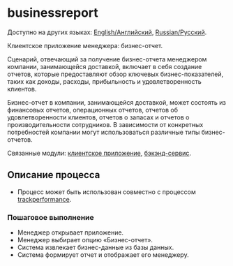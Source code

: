 # businessreport

Доступно на других языках: [English/Английский](businessreport.md), [Russian/Русский](businessreport.ru.md). 

Клиентское приложение менеджера: бизнес-отчет.

Сценарий, отвечающий за получение бизнес-отчета менеджером компании, занимающейся доставкой, включает в себя создание отчетов, которые предоставляют обзор ключевых бизнес-показателей, таких как доходы, расходы, прибыльность и удовлетворенность клиентов.

Бизнес-отчет в компании, занимающейся доставкой, может состоять из финансовых отчетов, операционных отчетов, отчетов об удовлетворенности клиентов, отчетов о запасах и отчетов о производительности сотрудников. 
В зависимости от конкретных потребностей компании могут использоваться различные типы бизнес-отчетов.

Связанные модули: [клиентское приложение](../../frontend/managerclient.md), [бэкэнд-сервис](../../backend/managerbackend.md).

## Описание процесса

- Процесс может быть использован совместно с процессом [trackperformance](trackperformance.ru.md).

### Пошаговое выполнение

- Менеджер открывает приложение.
- Менеджер выбирает опцию «Бизнес-отчет».
- Система извлекает бизнес-данные из базы данных.
- Система формирует отчет и отображает его менеджеру.
